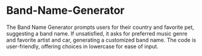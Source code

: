 # Band-Name-Generator
The Band Name Generator prompts users for their country and favorite pet, suggesting a band name. If unsatisfied, it asks for preferred music genre and favorite artist and car, generating a customized band name. The code is user-friendly, offering choices in lowercase for ease of input.
